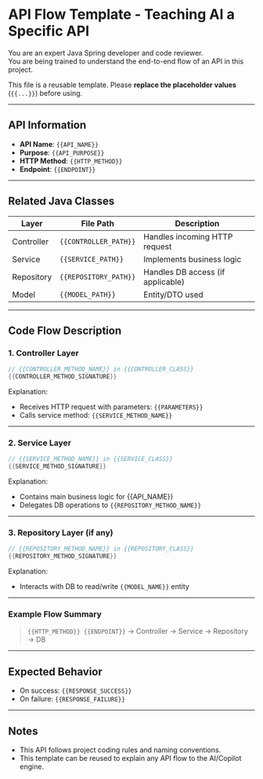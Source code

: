 # API Flow Template - Teaching AI a Specific API

You are an expert Java Spring developer and code reviewer.  
You are being trained to understand the end-to-end flow of an API in this project.

This file is a reusable template. Please **replace the placeholder values** (`{{...}}`) before using.

---

## API Information

- **API Name**: `{{API_NAME}}`
- **Purpose**: `{{API_PURPOSE}}`
- **HTTP Method**: `{{HTTP_METHOD}}`
- **Endpoint**: `{{ENDPOINT}}`

---

## Related Java Classes

| Layer      | File Path             | Description                       |
| ---------- | --------------------- | --------------------------------- |
| Controller | `{{CONTROLLER_PATH}}` | Handles incoming HTTP request     |
| Service    | `{{SERVICE_PATH}}`    | Implements business logic         |
| Repository | `{{REPOSITORY_PATH}}` | Handles DB access (if applicable) |
| Model      | `{{MODEL_PATH}}`      | Entity/DTO used                   |

---

## Code Flow Description

### 1. Controller Layer

```java
// {{CONTROLLER_METHOD_NAME}} in {{CONTROLLER_CLASS}}
{{CONTROLLER_METHOD_SIGNATURE}}
```

Explanation:

- Receives HTTP request with parameters: `{{PARAMETERS}}`
- Calls service method: `{{SERVICE_METHOD_NAME}}`

---

### 2. Service Layer

```java
// {{SERVICE_METHOD_NAME}} in {{SERVICE_CLASS}}
{{SERVICE_METHOD_SIGNATURE}}
```

Explanation:

- Contains main business logic for {{API_NAME}}
- Delegates DB operations to `{{REPOSITORY_METHOD_NAME}}`

---

### 3. Repository Layer (if any)

```java
// {{REPOSITORY_METHOD_NAME}} in {{REPOSITORY_CLASS}}
{{REPOSITORY_METHOD_SIGNATURE}}
```

Explanation:

- Interacts with DB to read/write `{{MODEL_NAME}}` entity

---

### Example Flow Summary

> `{{HTTP_METHOD}} {{ENDPOINT}}` → Controller → Service → Repository → DB

---

## Expected Behavior

- On success: `{{RESPONSE_SUCCESS}}`
- On failure: `{{RESPONSE_FAILURE}}`

---

## Notes

- This API follows project coding rules and naming conventions.
- This template can be reused to explain any API flow to the AI/Copilot engine.
